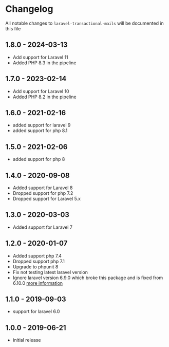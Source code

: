 # Changelog

All notable changes to `laravel-transactional-mails` will be documented in this file

## 1.8.0 - 2024-03-13

- Add support for Laravel 11
- Added PHP 8.3 in the pipeline

## 1.7.0 - 2023-02-14

- Add support for Laravel 10
- Added PHP 8.2 in the pipeline

## 1.6.0 - 2021-02-16

- added support for laravel 9
- added support for php 8.1

## 1.5.0 - 2021-02-06

- added support for php 8

## 1.4.0 - 2020-09-08

- Added support for Laravel 8
- Dropped support for php 7.2
- Dropped support for Laravel 5.x

## 1.3.0 - 2020-03-03

- Added support for Laravel 7

## 1.2.0 - 2020-01-07

- Added support php 7.4
- Dropped support php 7.1
- Upgrade to phpunit 8
- Fix not testing latest laravel version
- Ignore laravel version 6.9.0 which broke this package and is fixed from 6.10.0 [more information](https://github.com/laravel/framework/issues/30948)

## 1.1.0 - 2019-09-03

- support for laravel 6.0

## 1.0.0 - 2019-06-21

- initial release
